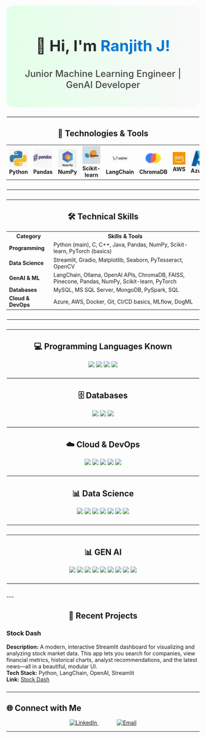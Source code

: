 

<div align="center" style="background: linear-gradient(90deg, #e3ffe8 0%, #f9f9f9 100%); padding: 24px; border-radius: 16px;">
  <h1 style="font-size: 2.5rem; color: #2b2b2b;">👋 Hi, I'm <span style="color: #0078d4;">Ranjith J!</span></h1>
  <h2 style="font-size: 1.5rem; color: #444; font-weight: 500;">Junior Machine Learning Engineer | GenAI Developer</h2>
</div>

<hr style="border: 1px solid #eee; margin: 24px 0;">



<div align="center">
  <h2>🚀 Technologies & Tools</h2>
  <table>
    <tr>
      <td align="center"><img src="assets/python.jpg" width="48"/><br><b>Python</b></td>
      <td align="center"><img src="assets/pandas.jpg" width="48"/><br><b>Pandas</b></td>
      <td align="center"><img src="assets/numpy.jpg" width="48"/><br><b>NumPy</b></td>
      <td align="center"><img src="assets/sklearn.jpg" width="48"/><br><b>Scikit-learn</b></td>
      <td align="center"><img src="assets/langchain.jpg" width="48"/><br><b>LangChain</b></td>
      <td align="center"><img src="assets/ChromaDB.png" width="48"/><br><b>ChromaDB</b></td>
      <td align="center"><img src="assets/aws.jpg" width="48"/><br><b>AWS</b></td>
      <td align="center"><img src="assets/azure.jpg" width="48"/><br><b>Azure</b></td>
      <td align="center"><img src="assets/mlflow.jpg" width="48"/><br><b>MLflow</b></td>
      <td align="center"><img src="assets/docker.jpg" width="48"/><br><b>Docker</b></td>
    </tr>
  </table>
</div>

<hr style="border: 1px solid #eee; margin: 24px 0;">

---


<div align="center">
  <h2>🛠️ Technical Skills</h2>
  <table>
    <tr><th>Category</th><th>Skills & Tools</th></tr>
    <tr><td><b>Programming</b></td><td>Python (main), C, C++, Java, Pandas, NumPy, Scikit-learn, PyTorch (basics)</td></tr>
    <tr><td><b>Data Science</b></td><td>Streamlit, Gradio, Matplotlib, Seaborn, PyTesseract, OpenCV</td></tr>
    <tr><td><b>GenAI & ML</b></td><td>LangChain, Ollama, OpenAI APIs, ChromaDB, FAISS, Pinecone, Pandas, NumPy, Scikit-learn, PyTorch</td></tr>
    <tr><td><b>Databases</b></td><td>MySQL, MS SQL Server, MongoDB, PySpark, SQL</td></tr>
    <tr><td><b>Cloud & DevOps</b></td><td>Azure, AWS, Docker, Git, CI/CD basics, MLflow, DogML</td></tr>
  </table>
</div>

<hr style="border: 1px solid #eee; margin: 24px 0;">

---


<div align="center">
  <h2>💻 Programming Languages Known</h2>
  <p>
    <img src="https://img.shields.io/badge/Python-Expert-blue?style=for-the-badge&logo=python"/>
    <img src="https://img.shields.io/badge/C-Intermediate-darkgreen?style=for-the-badge&logo=c"/>
    <img src="https://img.shields.io/badge/C++-Intermediate-blueviolet?style=for-the-badge&logo=c%2B%2B"/>
    <img src="https://img.shields.io/badge/Java-Basic-orange?style=for-the-badge&logo=java"/>
  </p>
</div>

<hr style="border: 1px solid #eee; margin: 24px 0;">


<div align="center">
  <h2>🗄️ Databases</h2>
  <p>
    <img src="https://img.shields.io/badge/MySQL-Active-blue?style=for-the-badge&logo=mysql"/>
    <img src="https://img.shields.io/badge/SQL%20Server-Active-darkred?style=for-the-badge&logo=microsoftsqlserver"/>
    <img src="https://img.shields.io/badge/MongoDB-Active-green?style=for-the-badge&logo=mongodb"/>
  </p>
</div>

<hr style="border: 1px solid #eee; margin: 24px 0;">


<div align="center">
  <h2>☁️ Cloud & DevOps</h2>
  <p>
    <img src="https://img.shields.io/badge/AWS-Active-orange?style=for-the-badge&logo=amazonaws"/>
    <img src="https://img.shields.io/badge/Azure-Active-blue?style=for-the-badge&logo=microsoftazure"/>
    <img src="https://img.shields.io/badge/Docker-Active-blue?style=for-the-badge&logo=docker"/>
    <img src="https://img.shields.io/badge/Git-Active-black?style=for-the-badge&logo=git"/>
    <img src="https://img.shields.io/badge/CI/CD%20Pipeline-Active-grey?style=for-the-badge"/>
  </p>
</div>

<hr style="border: 1px solid #eee; margin: 24px 0;">


<div align="center">
  <h2>📊 Data Science</h2>
  <p>
    <img src="https://img.shields.io/badge/Streamlit-red?style=for-the-badge&logo=streamlit"/>
    <img src="https://img.shields.io/badge/Gradio-grey?style=for-the-badge"/>
    <img src="https://img.shields.io/badge/Matplotlib-blue?style=for-the-badge&logo=matplotlib"/>
    <img src="https://img.shields.io/badge/Seaborn-cyan?style=for-the-badge"/>
    <img src="https://img.shields.io/badge/PyTesseract-green?style=for-the-badge"/>
    <img src="https://img.shields.io/badge/OpenCV-darkgreen?style=for-the-badge&logo=opencv"/>
    <img src="https://img.shields.io/badge/pandas-green?style=for-the-badge&logo=pandas"/>
  </p>
</div>

<hr style="border: 1px solid #eee; margin: 24px 0;">

---
<div align="center">
  <h2>📊 GEN AI</h2>
  <p>
    <img src="https://img.shields.io/badge/LangChain-purple?style=for-the-badge"/>
    <img src="https://img.shields.io/badge/Ollama-black?style=for-the-badge"/>
    <img src="https://img.shields.io/badge/OpenAI%20APIs-blue?style=for-the-badge&logo=openai"/>
    <img src="https://img.shields.io/badge/ChromaDB-pink?style=for-the-badge"/>
    <img src="https://img.shields.io/badge/FAISS-orange?style=for-the-badge"/>
    <img src="https://img.shields.io/badge/Pinecone-teal?style=for-the-badge"/>
    <img src="https://img.shields.io/badge/NumPy-blue?style=for-the-badge&logo=numpy"/>
    <img src="https://img.shields.io/badge/Scikit--learn-orange?style=for-the-badge&logo=scikitlearn"/>
    <img src="https://img.shields.io/badge/PyTorch-gray?style=for-the-badge&logo=pytorch"/>
  </p>
</div>

<hr style="border: 1px solid #eee; margin: 24px 0;">
---

<div align="center">
  <h2>📝 Recent Projects</h2>
</div>

<div style="margin: 0 0 24px 0;">
  <h3>Stock Dash</h3>
  <p>
    <b>Description:</b> A modern, interactive Streamlit dashboard for visualizing and analyzing stock market data. This app lets you search for companies, view financial metrics, historical charts, analyst recommendations, and the latest news—all in a beautiful, modular UI. <br>
    <b>Tech Stack:</b> Python, LangChain, OpenAI, Streamlit<br>
    <b>Link:</b> <a href="https://github.com/Ranjith-jayakumar/Stock-Dash">Stock Dash</a>
  </p>
</div>





---

## 🌐 Connect with Me

<p align="center">
  <a href="https://linkedin.com/in/ranjithjayakumar" style="margin-right: 24px;">
    <img src="https://cdn.jsdelivr.net/gh/devicons/devicon/icons/linkedin/linkedin-original.svg" width="32"  alt="LinkedIn"/>
  </a>
  <a href="mailto:ranjithjayakumar322@gmail.com" style="margin-left: 24px;">
    <img src="https://cdn.jsdelivr.net/gh/devicons/devicon/icons/google/google-original.svg" width="32"  alt="Email"/>
  </a>
</p>

---
